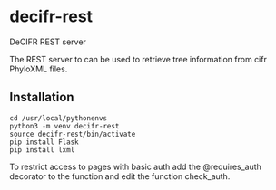 # decifr-rest
DeCIFR REST server

The REST server to can be used to retrieve tree information from cifr PhyloXML files.

## Installation

```
cd /usr/local/pythonenvs
python3 -m venv decifr-rest
source decifr-rest/bin/activate
pip install Flask
pip install lxml
```

To restrict access to pages with basic auth add the @requires_auth decorator to the function and edit the function check_auth.
